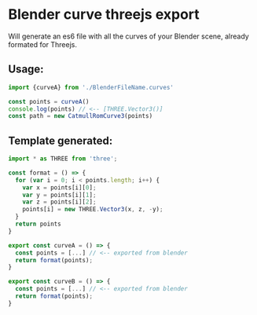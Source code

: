 # Blender curve threejs export

Will generate an es6 file with all the curves of your Blender scene, already formated for Threejs.


## Usage:

```jsx
import {curveA} from './BlenderFileName.curves'

const points = curveA()
console.log(points) // <-- [THREE.Vector3()]
const path = new CatmullRomCurve3(points)
```

## Template generated:
```jsx
import * as THREE from 'three';

const format = () => {
  for (var i = 0; i < points.length; i++) {
    var x = points[i][0];
    var y = points[i][1];
    var z = points[i][2];
    points[i] = new THREE.Vector3(x, z, -y);
  }
  return points
}

export const curveA = () => {
  const points = [...] // <-- exported from blender
  return format(points);
}

export const curveB = () => {
  const points = [...] // <-- exported from blender
  return format(points);
}
```


